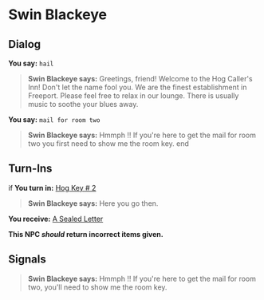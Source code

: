 # Swin Blackeye
## Dialog

**You say:** `hail`



>**Swin Blackeye says:** Greetings, friend! Welcome to the Hog Caller's Inn! Don't let the name fool you.  We are the finest establishment in Freeport. Please feel free to relax in our lounge. There is usually music to soothe your blues away.

**You say:** `mail for room two`



>**Swin Blackeye says:** Hmmph !! If you're here to get the mail for room two you first need to show me the room key.
end

## Turn-Ins




if **You turn in:** [Hog Key \# 2](/item/12147)


>**Swin Blackeye says:** Here you go then.


 **You receive:**  [A Sealed Letter](/item/18814) 

**This NPC *should* return incorrect items given.**

## Signals

>**Swin Blackeye says:** Hmmph !! If you're here to get the mail for room two, you'll need to show me the room key.

